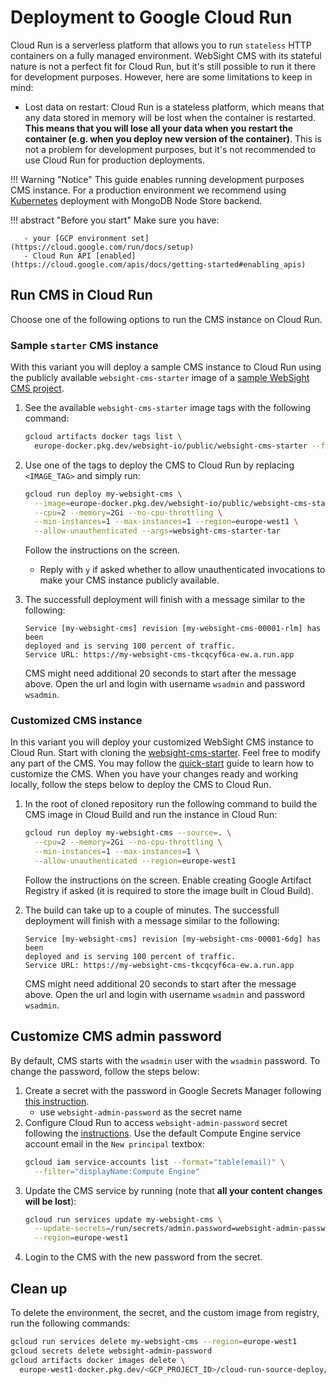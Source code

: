 # Deployment to Google Cloud Run

Cloud Run is a serverless platform that allows you to run `stateless` HTTP containers on a fully managed environment. WebSight CMS with its stateful nature is not a perfect fit for Cloud Run, but it's still possible to run it there for development purposes. However, here are some limitations to keep in mind:

- Lost data on restart: Cloud Run is a stateless platform, which means that any data stored in memory will be lost when the container is restarted. **This means that you will lose all your data when you restart the container (e.g. when you deploy new version of the container)**. This is not a problem for development purposes, but it's not recommended to use Cloud Run for production deployments.

!!! Warning "Notice"
    This guide enables running development purposes CMS instance. For a production environment we recommend using [Kubernetes](../kubernetes/) deployment with MongoDB Node Store backend.

!!! abstract "Before you start"
    Make sure you have:

       - your [GCP environment set](https://cloud.google.com/run/docs/setup)
       - Cloud Run API [enabled](https://cloud.google.com/apis/docs/getting-started#enabling_apis)

## Run CMS in Cloud Run
Choose one of the following options to run the CMS instance on Cloud Run.

### Sample `starter` CMS instance
With this variant you will deploy a sample CMS instance to Cloud Run using the publicly available `websight-cms-starter` image of a [sample WebSight CMS project](https://github.com/websight-io/starter).

1. See the available `websight-cms-starter` image tags with the following command:
    ```bash
    gcloud artifacts docker tags list \
      europe-docker.pkg.dev/websight-io/public/websight-cms-starter --format="table(tag)"
    ```
2. Use one of the tags to deploy the CMS to Cloud Run by replacing `<IMAGE_TAG>` and simply run:
    ```bash
    gcloud run deploy my-websight-cms \
      --image=europe-docker.pkg.dev/websight-io/public/websight-cms-starter:<IMAGE_TAG> \
      --cpu=2 --memory=2Gi --no-cpu-throttling \
      --min-instances=1 --max-instances=1 --region=europe-west1 \
      --allow-unauthenticated --args=websight-cms-starter-tar
    ```
    Follow the instructions on the screen.
      - Reply with `y` if asked whether to allow unauthenticated invocations to make your CMS instance publicly available.
3. The successfull deployment will finish with a message similar to the following:

    ```
    Service [my-websight-cms] revision [my-websight-cms-00001-rlm] has been 
    deployed and is serving 100 percent of traffic. 
    Service URL: https://my-websight-cms-tkcqcyf6ca-ew.a.run.app
    ```
    
    CMS might need additional 20 seconds to start after the message above. Open the url and login with username `wsadmin` and password `wsadmin`.

### Customized CMS instance
In this variant you will deploy your customized WebSight CMS instance to Cloud Run. Start with cloning the [websight-cms-starter](https://github.com/websight-io/starter).
Feel free to modify any part of the CMS. You may follow the [quick-start](/cms/developers/quick-start/) guide to learn how to customize the CMS. 
When you have your changes ready and working locally, follow the steps below to deploy the CMS to Cloud Run.

1. In the root of cloned repository run the following command to build the CMS image in Cloud Build and run the instance in Cloud Run:
    ```bash
    gcloud run deploy my-websight-cms --source=. \
      --cpu=2 --memory=2Gi --no-cpu-throttling \
      --min-instances=1 --max-instances=1 \
      --allow-unauthenticated --region=europe-west1
    ```
    Follow the instructions on the screen. Enable creating Google Artifact Registry if asked (it is required to store the image built in Cloud Build).
2. The build can take up to a couple of minutes. The successfull deployment will finish with a message similar to the following:

    ```
    Service [my-websight-cms] revision [my-websight-cms-00001-6dg] has been 
    deployed and is serving 100 percent of traffic.
    Service URL: https://my-websight-cms-tkcqcyf6ca-ew.a.run.app
    ```
    
    CMS might need additional 20 seconds to start after the message above. Open the url and login with username `wsadmin` and password `wsadmin`.
    
## Customize CMS admin password
By default, CMS starts with the `wsadmin` user with the `wsadmin` password. To change the password, follow the steps below:

1. Create a secret with the password in Google Secrets Manager following [this instruction](https://cloud.google.com/secret-manager/docs/creating-and-accessing-secrets).
    - use `websight-admin-password` as the secret name
2. Configure Cloud Run to access `websight-admin-password` secret following the [instructions](https://cloud.google.com/run/docs/configuring/services/secrets#access-secret).
    Use the default Compute Engine service account email in the `New principal` textbox:
    ```bash
    gcloud iam service-accounts list --format="table(email)" \
      --filter="displayName:Compute Engine"
    ```
3. Update the CMS service by running (note that **all your content changes will be lost**):
    ```bash
    gcloud run services update my-websight-cms \
      --update-secrets=/run/secrets/admin.password=websight-admin-password:1 \
      --region=europe-west1
    ```
4. Login to the CMS with the new password from the secret.

## Clean up

To delete the environment, the secret, and the custom image from registry, run the following commands:

```bash
gcloud run services delete my-websight-cms --region=europe-west1
gcloud secrets delete websight-admin-password
gcloud artifacts docker images delete \
  europe-west1-docker.pkg.dev/<GCP_PROJECT_ID>/cloud-run-source-deploy/my-websight-cms
```
